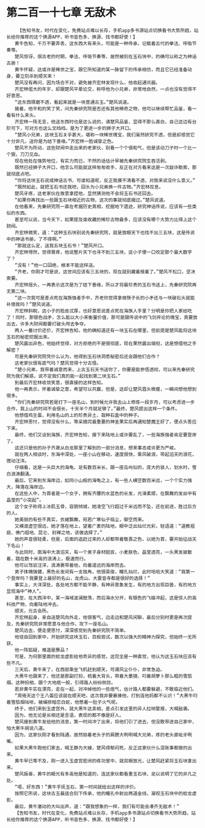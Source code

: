 # 第二百一十七章 无敌术
        【告知书友，时代在变化，免费站点难以长存，手机app多书源站点切换看书大势所趋，站长给你推荐的这个换源APP，听书音色多、换源、找书都好使！】
       黄牛告知，千万不要弄丢，这东西大有来头，可能是一种传承，记载着古代的拳法、呼吸节奏等。
       楚风惊讶，很古老的时期，拳法、呼吸节奏等，居然被刻在玉石块中，的确可以称之为神话古册！
       黄牛怀疑，这或许是稀世之宝，跟它所知道的某一脉留下的传承相仿，而且它已经准备动身，要立刻杀到顺天来！
       楚风没有再问，因为场合不对，避免被齐宏林发现什么，他收起通讯器。
       齐宏林偌大的年岁，却跟楚风平辈论交，称呼他为小兄弟，非常地自然，一点也没有觉得不好意思。
       “这东西琢磨不透，看起来就是一块普通古玉。”楚风说道。
       接着，他平和的笑了笑，问先秦研究院是否还有其他稀奇之物，他可以继续帮忙品鉴，看一看有什么来头。
       齐宏林一阵无言，他送东西时也是这么说的，请楚风品鉴，显得不那么直白，自己这边有台阶可下，可对方也这么文绉绉，是为了更进一步的狮子大开口。
       “楚风小兄弟，这块玉石关乎甚大，堪称一块稀世瑰宝，我们虽然研究不透，但是却感觉它十分非凡，送你是为结下善缘。”齐宏林一脸诚挚之色。
       楚风不为所动，这些财阀中走出来的老家伙，别看一个个很和气，但是该动刀子时一个比一个狠，刀刀见血。
       现在他处在强势地位，有实力而已，不然的话估计早被先秦研究院生吞活剥。
       既然已经狮子大开口，他怎么可能就这样匆匆收手，反正在对方看来这是一次敲诈勒索，那就彻底点吧。
       “你将这块玉石说成神话古书，可谁知道呢，反正我摸不清看不透，对我来说没什么意义。”
       “既然如此，就把玉石书还我吧，回头为小兄弟换一件古物。”齐宏林叹息。
       楚风牙疼，这老家伙在故意拿捏他，显然猜测他不会将玉石书还回去。
       “如果你再找出一些跟玉石块相近的古物，这次的事就彻底揭过。”楚风说道。
       在他看来，先秦研究院一直在考据历史真相，挖掘地下遗迹，研究神话传说，应该有一些类似的东西。
       甚至可以说，当今天下，如果提及谁收藏的稀珍古物最多，应该没有哪个大势力比得上这个财阀。
       齐宏林微笑，道：“这种玉石块别说先秦研究院，就是放眼天下也找不出三五块，这是传说中的神话书册，了不得啊。”
       “那就这么定，送我五块玉石书！”楚风开口。
       齐宏林愕然，觉得胃疼，他说整片天下也寻不到三五块，这小子便一口咬定那个最大数字了？
       “没有！”他一口回绝，根本不能这样送。
       “齐老，你刚才可是说，这世间应该有三五块的，现在就别藏着掖着了。”楚风不松口，坚决索要。
       齐宏林摇头，一再表示这次是为了结下善缘，所以才将最珍贵的玉石书送上，先秦研究院再无第二块。
       “这一次我可是差点死在海族强者手中，齐老你觉得拿根筷子长的小矛还与一块破石头就能补偿我吗？”楚风说道。
       齐宏林斜睨，这小子的脸皮忒厚，也好意思说差点死在海族人手里？分明是你把人家给吃了！同时，那银色战矛，怎么能以大小来衡量价值，那可是跟传说中的飞剑并论的瑰宝，真要放出去，许多大财阀都要打破头颅去争夺。
       两人一番讨价还价，齐宏林告知，他的确知道还有一块玉石在哪里，但前提是楚风能将这块玉石的秘密挖掘出来。
       楚风露出异色，他始终觉得，对方拒绝的不是很彻底，现在果然露出端倪，这是想借他之手解密？
       可是先秦研究院凭什么认为，他得到玉石块洞悉秘密后还会跟他们合作？
       这老家伙很有底气吗？楚风觉得十分古怪。
       “楚小兄弟，我带着诚意而来，上古玉石天书送你了，你要是能参悟透彻，可以来先秦研究院为我们解惑，说不定我们真的能一起找到第二块玉石。”
       到最后齐宏林收敛笑意，很直接的这样告知。
       他一再表示，怀着诚挚之意，希望可以共赢，但是，这却让楚风眉头微蹙，一瞬间想他想到很多。
       “你们先秦研究院若是打下一座名山，到时候允许我去山上修炼一段岁月，可以考虑进一步合作，我上山的时间不会很长，十天半个月就足够了。”最终，楚风提出这样一个条件。
       他想借鸡生蛋，利用名山的上的珍贵异土，栽种石盒中的种子。
       齐宏林思忖，觉得没有什么，等采摘完最重要的神圣果实后再通知楚魔王好了，便点头答应下来。
       最终，他们又谈到海族，齐宏林告知，接下来陆地上或许要乱了，一些海族强者肯定要登岸了。
       这还只是他的孙子齐晟从白龙那里了解到的一部分消息，想来事态或许更为严峻。
       就在两人相谈时，东海中深处，一座小山在移动，速度很快，乘风破浪，带起滔天的浪花，搅动汪洋。
       仔细看，这是一头巨大的海龟，足有数百米长，跟一座岛屿似的，庞大的骇人，划水时，雪白浪涛翻涌。
       最后，它来到东海岸边，如同小山般的海龟之上，有一些人横空数百米远，一个个实力强大，降落在海岸边。
       在这些人中，为首者是一个女子，拥有齐腰的水蓝色的长发，光滑柔顺，在飘舞的发丝中有晶莹的“小突起”。
       这个女子称得上冰肌玉骨，容貌倾城，她凌空飞行超过千米远而不坠，还在前进，胜过后方的人。
       她美丽的有些不真实，衣裙飘舞，宛若广寒仙子临尘，御空而来。
       又横渡虚空很远，她才落在地上，望着广袤的陆地，眼中泛出灿烂光彩，轻语道：“道教祖庭、佛门祖地、昆仑、封禅之地，该做选择了。”
       她的声音很轻柔，但是，后面的追赶过来的人却都带着敬畏之色，以她为首，要开始征战天下名山！
       与此同时，南海中大浪滔天，有一个男子身材挺拔，小麦肤色，晶莹透亮，一头黑发披散着，踏在数十米高的浪涛上，极速而行。
       他可以驾驭汪洋，浪涛裹带着他，向着遥远的海岸而去。
       男子体魄强健，黑色长发间有一支独角，他很英俊，瞳孔灿烂，此时哈哈大笑道：“我第一个登岸吗？我要登上最好的名山，龙虎山、大雷音寺都是很好的选择！”
       事实上，大洋深处，各处地方都不能平静，有神异景象发生，有的地方出现巨兽，有的地方显现海中“神人”。
       甚至，在大西洋中，某一海域波澜鼓荡，而后海水分开，有银色的飞碟冲起，这是惊人的高科技产物，向着陆地冲去。
       顺天，元古会所。
       齐宏林起身，亲自送楚风向外走，他很客气，边走边和楚风闲聊，最后分别时更是再次提及，先秦研究院非常愿意与他合作，攻下一座名山。
       楚风远去，便走便思忖，深深感觉到先秦研究院不简单。
       他径自回到家中，开始研究这块玉石，百般尝试，数次以强大的精神力探究，但始终一无所获。
       他一阵狐疑，难道是赝品？
       可是，为何那里面的蛟龙虚影给他奇异的感觉，这完全是一种直觉，他认为这玉石块应该有些不凡。
       三天后，黄牛来了，在西部乘坐飞机赶到顺天，可谓风尘仆仆，非常急迫。
       大黑牛也跟来了，他还是那副打扮，梳着大背头，带着大墨镜，叼着胡萝卜那么粗的雪茄烟。这种扮相，跟个大地痞一般，引得路人纷纷侧目。
       若非黄牛实在漂亮，走在一起，对冲掉他的一些痞气，估计路人都要躲避，不敢临近他们。
       “周倚天这个王八蛋应该就在顺天吧，这次我非要暴揍他，打到连他妈都不认识！”大黑牛叼着雪茄烟咕哝，被编排暗恋白蛇，他憋着一肚子火气呢。
       终于，他们来到玉虚宫外，就大黑牛这卖相，差点引发这里的异人拉响警报，大喊敌袭。
       因为，他无论是长相还是言语，表现的都不像是好人。
       楚风接到黄牛发给他的消息，第一时间冲了出来，将他们引了进去，但没敢带进自己家中，怕大黑牛胡说八道。
       因为，这家伙刚才看到陆通，居然拍着老头子的肩膀大咧咧喊大兄弟，疼的老头直呲牙咧嘴。
       如果大黑牛跑他们家去，喊王静为大嫂，楚风得郁闷死，反正这家伙什么混账事都做的出来。
       黄牛早已等不及，刚一进入玉虚宫密闭的练功室中，就双眼放光，让楚风赶紧将玉石块拿出来。
       楚风振奋，黄牛的眼光有多高他是知道的，连这家伙都看重玉石块，足以说明了它的非凡之处。
       “唔，好东西！”黄牛手抚玉石，第一时间就给出这样的评价。
       按照它所说，这块古玉最适合刻下传承，他的瞳孔中射出两道金线，凝视玉石块中的蛟龙虚影。
       最后，黄牛激动的大叫出声，道：“跟我想象的一样，我们有可能会凑齐无敌术！”
       【告知书友，时代在变化，免费站点难以长存，手机app多书源站点切换看书大势所趋，站长给你推荐的这个换源APP，听书音色多、换源、找书都好使！】